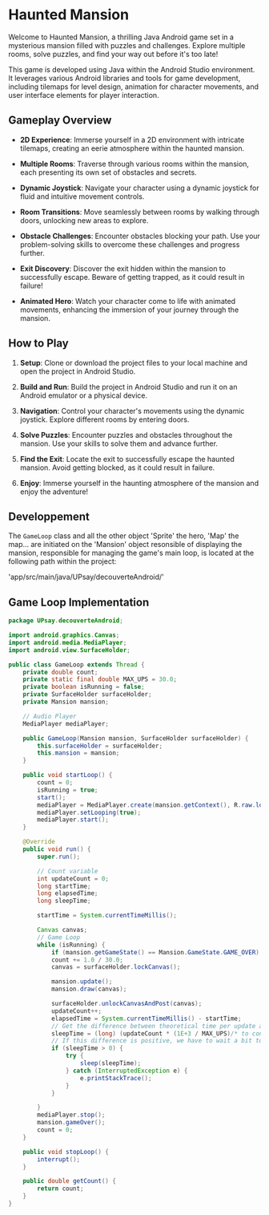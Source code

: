 # Haunted Mansion

Welcome to Haunted Mansion, a thrilling Java Android game set in a mysterious mansion filled with puzzles and challenges. Explore multiple rooms, solve puzzles, and find your way out before it's too late!

This game is developed using Java within the Android Studio environment. It leverages various Android libraries and tools for game development, including tilemaps for level design, animation for character movements, and user interface elements for player interaction.

## Gameplay Overview

- **2D Experience**: Immerse yourself in a 2D environment with intricate tilemaps, creating an eerie atmosphere within the haunted mansion.

- **Multiple Rooms**: Traverse through various rooms within the mansion, each presenting its own set of obstacles and secrets.

- **Dynamic Joystick**: Navigate your character using a dynamic joystick for fluid and intuitive movement controls.

- **Room Transitions**: Move seamlessly between rooms by walking through doors, unlocking new areas to explore.

- **Obstacle Challenges**: Encounter obstacles blocking your path. Use your problem-solving skills to overcome these challenges and progress further.

- **Exit Discovery**: Discover the exit hidden within the mansion to successfully escape. Beware of getting trapped, as it could result in failure!

- **Animated Hero**: Watch your character come to life with animated movements, enhancing the immersion of your journey through the mansion.

## How to Play

1. **Setup**: Clone or download the project files to your local machine and open the project in Android Studio.

2. **Build and Run**: Build the project in Android Studio and run it on an Android emulator or a physical device.

3. **Navigation**: Control your character's movements using the dynamic joystick. Explore different rooms by entering doors.

4. **Solve Puzzles**: Encounter puzzles and obstacles throughout the mansion. Use your skills to solve them and advance further.

5. **Find the Exit**: Locate the exit to successfully escape the haunted mansion. Avoid getting blocked, as it could result in failure.

6. **Enjoy**: Immerse yourself in the haunting atmosphere of the mansion and enjoy the adventure!

## Developpement
The `GameLoop` class and all the other object 'Sprite' the hero, 'Map' the map... are initiated on the 'Mansion' object resonsible of displaying the mansion, responsible for managing the game's main loop, is located at the following path within the project:

'app/src/main/java/UPsay/decouverteAndroid/'

## Game Loop Implementation
```java
package UPsay.decouverteAndroid;

import android.graphics.Canvas;
import android.media.MediaPlayer;
import android.view.SurfaceHolder;

public class GameLoop extends Thread {
    private double count;
    private static final double MAX_UPS = 30.0;
    private boolean isRunning = false;
    private SurfaceHolder surfaceHolder;
    private Mansion mansion;

    // Audio Player
    MediaPlayer mediaPlayer;

    public GameLoop(Mansion mansion, SurfaceHolder surfaceHolder) {
        this.surfaceHolder = surfaceHolder;
        this.mansion = mansion;
    }

    public void startLoop() {
        count = 0;
        isRunning = true;
        start();
        mediaPlayer = MediaPlayer.create(mansion.getContext(), R.raw.loop);
        mediaPlayer.setLooping(true);
        mediaPlayer.start();
    }

    @Override
    public void run() {
        super.run();

        // Count variable
        int updateCount = 0;
        long startTime;
        long elapsedTime;
        long sleepTime;

        startTime = System.currentTimeMillis();

        Canvas canvas;
        // Game Loop
        while (isRunning) {
            if (mansion.getGameState() == Mansion.GameState.GAME_OVER) isRunning = false;
            count += 1.0 / 30.0;
            canvas = surfaceHolder.lockCanvas();

            mansion.update();
            mansion.draw(canvas);

            surfaceHolder.unlockCanvasAndPost(canvas);
            updateCount++;
            elapsedTime = System.currentTimeMillis() - startTime;
            // Get the difference between theoretical time per update and elapsed time
            sleepTime = (long) (updateCount * (1E+3 / MAX_UPS)/* to convert UPS to updates per millisecond */ - elapsedTime);
            // If this difference is positive, we have to wait a bit to not refresh too early
            if (sleepTime > 0) {
                try {
                    sleep(sleepTime);
                } catch (InterruptedException e) {
                    e.printStackTrace();
                }
            }

        }
        mediaPlayer.stop();
        mansion.gameOver();
        count = 0;
    }

    public void stopLoop() {
        interrupt();
    }

    public double getCount() {
        return count;
    }
}

